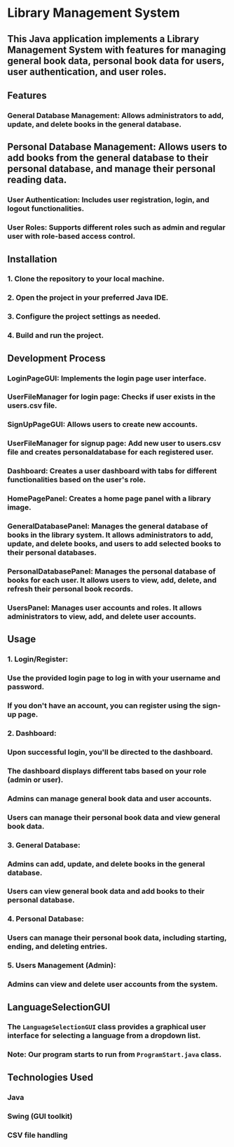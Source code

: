 # Library Management System

## This Java application implements a Library Management System with features for managing general book data, personal book data for users, user authentication, and user roles.

## Features

### General Database Management: Allows administrators to add, update, and delete books in the general database.
## Personal Database Management: Allows users to add books from the general database to their personal database, and manage their personal reading data.
### User Authentication: Includes user registration, login, and logout functionalities.
### User Roles: Supports different roles such as admin and regular user with role-based access control.

## Installation

### 1. Clone the repository to your local machine.
### 2. Open the project in your preferred Java IDE.
### 3. Configure the project settings as needed.
### 4. Build and run the project.

## Development Process
### LoginPageGUI: Implements the login page user interface.
### UserFileManager for login page: Checks if user exists in the users.csv file.
### SignUpPageGUI: Allows users to create new accounts.
### UserFileManager for signup page: Add new user to users.csv file and creates personaldatabase for each registered user.
### Dashboard: Creates a user dashboard with tabs for different functionalities based on the user's role.
### HomePagePanel: Creates a home page panel with a library image.
### GeneralDatabasePanel: Manages the general database of books in the library system. It allows administrators to add, update, and delete books, and users to add selected books to their personal databases.
### PersonalDatabasePanel: Manages the personal database of books for each user. It allows users to view, add, delete, and refresh their personal book records.
### UsersPanel: Manages user accounts and roles. It allows administrators to view, add, and delete user accounts.

## Usage

### 1. Login/Register:
   ### Use the provided login page to log in with your username and password.
   ### If you don't have an account, you can register using the sign-up page.

### 2. Dashboard:
   ### Upon successful login, you'll be directed to the dashboard.
   ### The dashboard displays different tabs based on your role (admin or user).
   ### Admins can manage general book data and user accounts.
   ### Users can manage their personal book data and view general book data.

### 3. General Database:
   ### Admins can add, update, and delete books in the general database.
   ### Users can view general book data and add books to their personal database.

### 4. Personal Database:
   ### Users can manage their personal book data, including starting, ending, and deleting entries.

### 5. Users Management (Admin):
   ### Admins can view and delete user accounts from the system.

## LanguageSelectionGUI

### The `LanguageSelectionGUI` class provides a graphical user interface for selecting a language from a dropdown list.

### Note: Our program starts to run from `ProgramStart.java` class.

## Technologies Used

### Java
### Swing (GUI toolkit)
### CSV file handling
